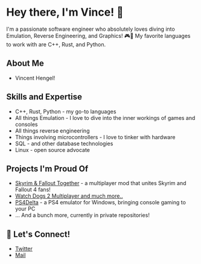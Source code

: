 # Hey there, I'm Vince! 👋

I'm a passionate software engineer who absolutely loves diving into Emulation, Reverse Engineering, and Graphics! 🎮🔧 My favorite languages to work with are C++, Rust, and Python.

## About Me

- Vincent Hengel!

## Skills and Expertise

- C++, Rust, Python - my go-to languages
- All things Emulation - I love to dive into the inner workings of games and consoles
- All things reverse engineering
- Things involving microcontrollers - I love to tinker with hardware
- SQL - and other database technologies
- Linux - open source advocate

## Projects I'm Proud Of

-  [Skyrim & Fallout Together](https://github.com/tiltedphoques/TiltedEvolution) - a multiplayer mod that unites Skyrim and Fallout 4 fans!
-  [Watch Dogs 2 Multiplayer and much more..](https://www.nomad-group.net/)
-  [PS4Delta](https://github.com/Force67/ps4delta) - a PS4 emulator for Windows, bringing console gaming to your PC
- ... And a bunch more, currently in private repositories!

## 🤝 Let's Connect!

- [Twitter](https://twitter.com/Force67)
- [Mail](mailto:prelink835@gmail.com)
